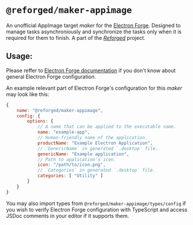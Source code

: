 # `@reforged/maker-appimage`

An unofficial AppImage target *maker* for the [Electron Forge][1]. Designed to
manage tasks asynchroniously and synchronize the tasks only when it is required
for them to finish. A part of the [*Reforged*][2] project.

## Usage:

Please reffer to [Electron Forge documentation][3] if you don't know about
general Electron Forge configuration.

An example relevant part of Electron Forge's configuration for this *maker* may
look like this:
```js
{
    name: "@reforged/maker-appimage",
    config: {
        options: {
            // A name that can be applied to the executable name.
            name: "example-app",
            // Human-friendly name of the application.
            productName: "Example Electron Application",
            // `GenericName` in generated `.desktop` file.
            genericName: "Example application",
            // Path to application's icon.
            icon: "/path/to/icon.png",
            // `Categories` in generated `.desktop` file.
            categories: [ "Utility" ]
        }
    }
}
```

You may also import types from `@reforged/maker-appimage/types/config` if you
wish to verify Electron Forge configuration with TypeScript and access JSDoc
comments in your editor if it supports them.

[1]: https://github.com/electron-userland/electron-forge
[2]: https://github.com/SpacingBat3/ReForged
[3]: https://www.electronforge.io/configuration
